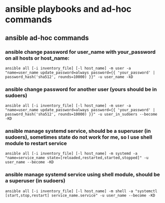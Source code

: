 # ansible playbooks and ad-hoc commands
## ansible ad-hoc commands
### ansible change password for user_name with your_password on all hosts or host_name:
`ansible all [-i inventory_file] [-l host_name] -m user -a "name=user_name update_password=always password={{ 'your_password' | password_hash('sha512', rounds=10000) }}" -u user_name -kD`

### ansible change password for another user (yours should be in sudoers)
`ansible all [-i inventory_file] [-l host_name] -m user -a "name=user_name update_password=always password={{ 'your_password' | password_hash('sha512', rounds=10000) }}" -u user_in_sudoers --become -KD`

### ansible manage systemd service, should be a superuser (in sudoers), sometimes state do not work for me, so I use shell module to restart service
`ansible all [-i inventory_file] [-l host_name] -m systemd -a "name=service_name state=[reloaded,restarted,started,stopped]" -u user_name --become -KD`

### ansible manage systemd service using shell module, should be a superuser (in sudoers)
`ansible all [-i inventory_file] [-l host_name] -m shell -a "systemctl [start,stop,restart] service_name.service" -u user_name --become -KD`
